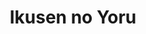 --- 
title: "Ikusen no Yoru"
publishdate: "2019-3-6T16:48:46+02:00"
src: "https://365manga.net/manga/ikusen-no-yoru"
image: "https://data.365manga.net/images/thumbnails/30341-ikusen-no-yoru.jpg"
description: " Growing up in a single parent household with an abusive father, Sora always took comfort in knowing that his best friend and neighbor Tetsuya is always there for him. Their relationship has always been a close one, but when they realize they're beginning to develop feelings for each other beyond the boundaries of 'best friends', Tetsuya starts to avoid Sora all together.Will they be able to…"
---